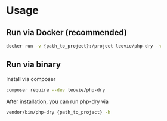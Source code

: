# Usage

## Run via Docker (recommended)

```bash
docker run -v {path_to_project}:/project leovie/php-dry -h
```

## Run via binary

Install via composer

```bash
composer require --dev leovie/php-dry
```

After installation, you can run php-dry via
```bash
vendor/bin/php-dry {path_to_project} -h
```